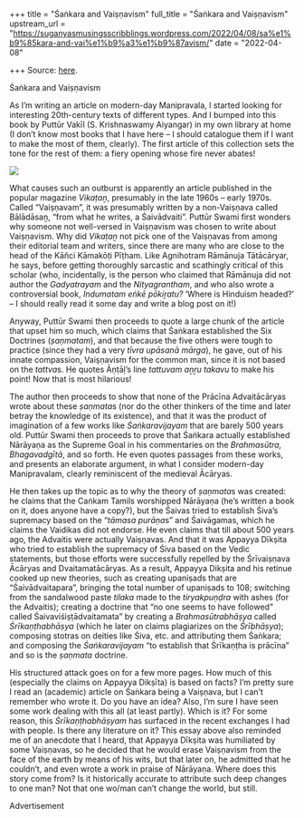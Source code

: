 +++
title = "Śaṅkara and Vaiṣṇavism"
full_title = "Śaṅkara and Vaiṣṇavism"
upstream_url = "https://suganyasmusingsscribblings.wordpress.com/2022/04/08/sa%e1%b9%85kara-and-vai%e1%b9%a3%e1%b9%87avism/"
date = "2022-04-08"

+++
Source: [here](https://suganyasmusingsscribblings.wordpress.com/2022/04/08/sa%e1%b9%85kara-and-vai%e1%b9%a3%e1%b9%87avism/).

Śaṅkara and Vaiṣṇavism

As I’m writing an article on modern-day Manipravala, I started looking for interesting 20th-century texts of different types. And I bumped into this book by Puttūr Vakīl (S. Krishnaswamy Aiyangar) in my own library at home (I don’t know most books that I have here – I should catalogue them if I want to make the most of them, clearly). The first article of this collection sets the tone for the rest of them: a fiery opening whose fire never abates!

![](https://suganyasmusingsscribblings.files.wordpress.com/2022/04/bfc64e11e672b0a0eb081c4383d281ed.jpg.jpg?w=380)

What causes such an outburst is apparently an article published in the popular magazine *Vikaṭaṉ*, presumably in the late 1960s – early 1970s. Called “Vaiṣṇavam”, it was presumably written by a non-Vaiṣṇava called Bālādāsaṉ, “from what he writes, a Śaivādvaiti”. Puttūr Swami first wonders why someone not well-versed in Vaiṣṇavism was chosen to write about Vaiṣṇavism. Why did *Vikaṭaṉ* not pick one of the Vaiṣṇavas from among their editorial team and writers, since there are many who are close to the head of the Kāñci Kāmakōṭi Pīṭham. Like Agnihotram Rāmānuja Tātācāryar, he says, before getting thoroughly sarcastic and scathingly critical of this scholar (who, incidentally, is the person who claimed that Rāmānuja did not author the *Gadyatrayam* and the *Nityagrantham*, and who also wrote a controversial book, *Indumatam eṅkē pōkiṟatu?* ‘Where is Hinduism headed?’ – I should really read it some day and write a blog post on it!)

Anyway, Puttūr Swami then proceeds to quote a large chunk of the article that upset him so much, which claims that Śaṅkara established the Six Doctrines (*ṣaṇmatam*), and that because the five others were tough to practice (since they had a very *tīvra upāsanā mārga*), he gave, out of his innate compassion, Vaiṣṇavism for the common man, since it is not based on the *tattva*s. He quotes Āṇṭāḷ’s line *tattuvam aṉṟu takavu* to make his point! Now that is most hilarious!

The author then proceeds to show that none of the Prācīna Advaitācāryas wrote about these *ṣaṇmata*s (nor do the other thinkers of the time and later betray the knowledge of its existence), and that it was the product of imagination of a few works like *Śaṅkaravijayam* that are barely 500 years old. Puttūr Swami then proceeds to prove that Śaṅkara actually established Nārāyaṇa as the Supreme Goal in his commentaries on the *Brahmasūtra, Bhagavadgītā*, and so forth. He even quotes passages from these works, and presents an elaborate argument, in what I consider modern-day Manipravalam, clearly reminiscent of the medieval Ācāryas.

He then takes up the topic as to why the theory of *ṣaṇmata*s was created: he claims that the Caṅkam Tamils worshipped Nārāyaṇa (he’s written a book on it, does anyone have a copy?), but the Śaivas tried to establish Śiva’s supremacy based on the “*tāmasa purāṇa*s” and Śaivāgamas, which he claims the Vaidikas did not endorse. He even claims that till about 500 years ago, the Advaitis were actually Vaiṣṇavas. And that it was Appayya Dīkṣita who tried to establish the supremacy of Śiva based on the Vedic statements, but those efforts were successfully repelled by the Śrīvaiṣṇava Ācāryas and Dvaitamatācāryas. As a result, Appayya Dikṣita and his retinue cooked up new theories, such as creating upaniṣads that are “Śaivādvaitapara”, bringing the total number of upaniṣads to 108; switching from the sandalwood paste *tilaka* made to the *tiryakpuṇḍra* with ashes (for the Advaitis); creating a doctrine that “no one seems to have followed” called Śaivaviśiṣṭādvaitamata” by creating a *Brahmasūtrabhāṣya* called *Śrīkaṇṭhabhāṣya* (which he later on claims plagiarizes on the *Śrībhāṣya*); composing stotras on deities like Śiva, etc. and attributing them Śaṅkara; and composing the *Śaṅkaravijayam* “to establish that Śrīkaṇṭha is prācīna” and so is the *ṣaṇmata* doctrine.

His structured attack goes on for a few more pages. How much of this (especially the claims on Appayya Dikṣīta) is based on facts? I’m pretty sure I read an (academic) article on Śaṅkara being a Vaiṣṇava, but I can’t remember who wrote it. Do you have an idea? Also, I’m sure I have seen some work dealing with this all (at least partly). Which is it? For some reason, this *Śrīkaṇṭhabhāṣyam* has surfaced in the recent exchanges I had with people. Is there any literature on it? This essay above also reminded me of an anecdote that I heard, that Appayya Dīkṣita was humiliated by some Vaiṣṇavas, so he decided that he would erase Vaiṣṇavism from the face of the earth by means of his wits, but that later on, he admitted that he couldn’t, and even wrote a work in praise of Nārāyaṇa. Where does this story come from? Is it historically accurate to attribute such deep changes to one man? Not that one wo/man can’t change the world, but still.

Advertisement

